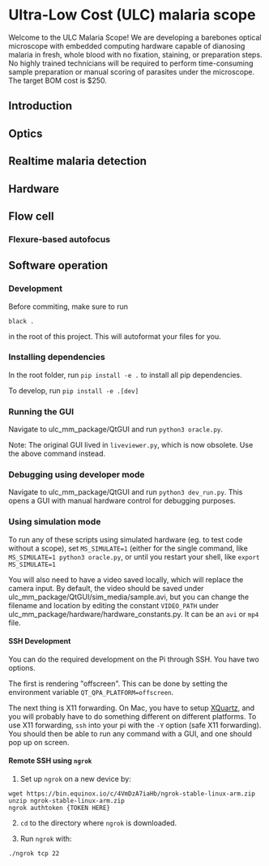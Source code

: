# Ultra-Low Cost (ULC) malaria scope

Welcome to the ULC Malaria Scope! We are developing a barebones optical microscope with embedded computing hardware capable of dianosing malaria in fresh, whole blood with no fixation, staining, or preparation steps. No highly trained technicians will be required to perform time-consuming sample preparation or manual scoring of parasites under the microscope. The target BOM cost is $250.

## Introduction

## Optics

## Realtime malaria detection

## Hardware

## Flow cell

### Flexure-based autofocus

## Software operation

### Development

Before commiting, make sure to run

`black .`

in the root of this project. This will autoformat your files for you.

### Installing dependencies

In the root folder, run `pip install -e .` to install all pip dependencies.

To develop, run `pip install -e .[dev]`

### Running the GUI

Navigate to ulc_mm_package/QtGUI and run `python3 oracle.py`.

Note: The original GUI lived in `liveviewer.py`, which is now obsolete. Use the above command instead.

### Debugging using developer mode

Navigate to ulc_mm_package/QtGUI and run `python3 dev_run.py`. This opens a GUI with manual hardware control for debugging purposes.

### Using simulation mode

To run any of these scripts using simulated hardware (eg. to test code without a scope), set `MS_SIMULATE=1` (either for the single command, like `MS_SIMULATE=1 python3 oracle.py`, or until you restart your shell, like `export MS_SIMULATE=1`

You will also need to have a video saved locally, which will replace the camera input. By default, the video should be saved under ulc_mm_package/QtGUI/sim_media/sample.avi, but you can change the filename and location by editing the constant `VIDEO_PATH` under ulc_mm_package/hardware/hardware_constants.py. It can be an `avi` or `mp4` file.

#### SSH Development

You can do the required development on the Pi through SSH. You have two options.

The first is rendering "offscreen". This can be done by setting the environment variable `QT_QPA_PLATFORM=offscreen`.

The next thing is X11 forwarding. On Mac, you have to setup [XQuartz](https://www.xquartz.org/), and you will probably have to do something different on different platforms. To use X11 forwarding, `ssh` into your pi with the `-Y` option (safe X11 forwarding). You should then be able to run any command with a GUI, and one should pop up on screen.

#### Remote SSH using `ngrok`
1. Set up `ngrok` on a new device by:

```
wget https://bin.equinox.io/c/4VmDzA7iaHb/ngrok-stable-linux-arm.zip
unzip ngrok-stable-linux-arm.zip
ngrok authtoken {TOKEN HERE}
```

2. `cd` to the directory where `ngrok` is downloaded.

3. Run `ngrok` with:
```
./ngrok tcp 22
```
